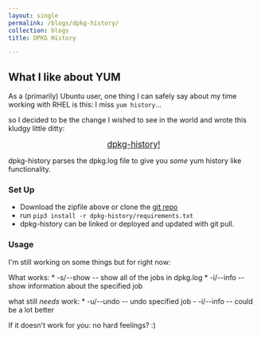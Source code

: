 ```yaml
---
layout: single
permalink: /blogs/dpkg-history/
collection: blogs
title: DPKG History

---
```


## What I like about YUM

As a (primarily) Ubuntu user, one thing I can safely say about my time working with RHEL is this: I miss `yum history`...

so I decided to be the change I wished to see in the world and wrote this kludgy little ditty:

<center><big><a href=https://github.com/warwalrux/dpkg-history/archive/refs/heads/main.zip>dpkg-history!</a></big></center>

dpkg-history parses the dpkg.log file to give you _some_ yum history like functionality.


### Set Up

  * Download the zipfile above or clone the [git repo](https://github.com/warwalrux/dpkg-history)
  * run `pip3 install -r dpkg-history/requirements.txt`
  * dpkg-history can be linked or deployed and updated with git pull.

### Usage

I'm still working on some things but for right now:

What works:
    * -s/--show -- show all of the jobs in dpkg.log
    * -i/--info -- show information about the specified job

what still _needs_ work:
    * -u/--undo -- undo specified job
    - -i/--info -- could be a lot better

If it doesn't work for you: no hard feelings? :)
